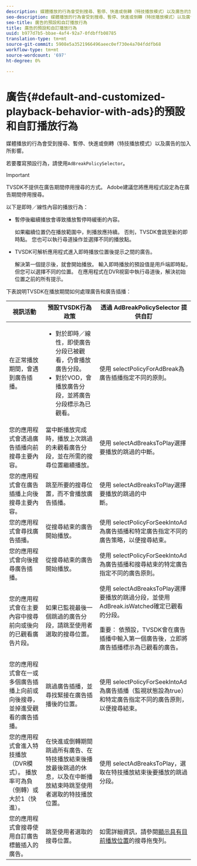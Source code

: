 ```yaml
---
description: 媒體播放的行為會受到搜尋、暫停、快進或倒轉（特技播放模式）以及廣告的加入所影響。
seo-description: 媒體播放的行為會受到搜尋、暫停、快進或倒轉（特技播放模式）以及廣告的加入所影響。
seo-title: 廣告的預設和自訂播放行為
title: 廣告的預設和自訂播放行為
uuid: b977d7b5-bbae-4af4-92a7-0fdbffb08785
translation-type: tm+mt
source-git-commit: 5908e5a3521966496aeec0ef730e4a704fddfb68
workflow-type: tm+mt
source-wordcount: '697'
ht-degree: 0%

---
```



# 廣告{#default-and-customized-playback-behavior-with-ads}的預設和自訂播放行為

媒體播放的行為會受到搜尋、暫停、快進或倒轉（特技播放模式）以及廣告的加入所影響。

若要覆寫預設行為，請使用`AdBreakPolicySelector`。

>[!IMPORTANT]
>
>TVSDK不提供在廣告期間停用搜尋的方式。 Adobe建議您將應用程式設定為在廣告期間停用搜尋。

以下是即時／線性內容的播放行為：

* 暫停後繼續播放會導致播放暫停時緩衝的內容。

   如果繼續位置仍在播放範圍中，則播放應持續。 否則，TVSDK會跳至新的即時點。 您也可以執行尋道操作並選擇不同的播放點。
* TVSDK可解析應用程式進入即時播放位置後提示之間的廣告。

   解決第一個提示後，就會開始播放。 輸入即時播放的預設值是用戶端即時點，但您可以選擇不同的位置。 在應用程式在DVR視窗中執行尋道後，解決初始位置之前的所有提示。

下表說明TVSDK在播放期間如何處理廣告和廣告插播：

<table id="table_466538B1C2A646B89EB4F9AA111203BE"> 
 <thead> 
  <tr> 
   <th colname="col1" class="entry"> 視訊活動 </th> 
   <th colname="col2" class="entry"> 預設TVSDK行為政策 </th> 
   <th colname="col3" class="entry">透過<span class="codeph"> AdBreakPolicySelector </span>提供自訂 </th> 
  </tr>
 </thead>
 <tbody> 
  <tr> 
   <td colname="col1"> 在正常播放期間，會遇到廣告插播。 </td> 
   <td colname="col2"> 
    <ul id="ul_10D2638676EA4ADDA718E61BD4FDC1D2"> 
     <li id="li_D5CC30F063934C738971E2E8AF00C137"> 對於即時／線性，即使廣告分段已被觀看，仍會播放廣告分段。 </li> 
     <li id="li_D962C0938DA74186AE99D117E5A74E38">對於VOD，會播放廣告分段，並將廣告分段標示為已觀看。 </li> 
    </ul> </td> 
   <td colname="col3">使用<span class="codeph"> selectPolicyForAdBreak</span>為廣告插播指定不同的原則。 </td> 
  </tr> 
  <tr> 
   <td colname="col1"> 您的應用程式會透過廣告插播向前搜尋主要內容。 </td> 
   <td colname="col2"> 當中斷播放完成時，播放上次跳過的未觀看廣告分段，並在所需的搜尋位置繼續播放。 </td> 
   <td colname="col3">使用<span class="codeph"> selectAdBreaksToPlay</span>選擇要播放的跳過的中斷。 </td> 
  </tr> 
  <tr> 
   <td colname="col1"> 您的應用程式會在廣告插播上向後搜尋主要內容。 </td> 
   <td colname="col2"> 跳至所要的搜尋位置，而不會播放廣告插播。 </td> 
   <td colname="col3">使用<span class="codeph"> selectAdBreaksToPlay</span>選擇要播放的跳過的中斷。                      </td> 
  </tr> 
  <tr> 
   <td colname="col1"> 您的應用程式會尋找廣告插播。 </td> 
   <td colname="col2"> 從搜尋結束的廣告開始播放。 </td> 
   <td colname="col3">使用<span class="codeph"> selectPolicyForSeekIntoAd</span>為廣告插播和特定廣告指定不同的廣告策略，以便搜尋結束。 </td> 
  </tr> 
  <tr> 
   <td colname="col1"> 您的應用程式會向後搜尋廣告插播。 </td> 
   <td colname="col2"> 從搜尋結束的廣告開始播放。 </td> 
   <td colname="col3">使用<span class="codeph"> selectPolicyForSeekIntoAd</span>為廣告插播和搜尋結束的特定廣告指定不同的廣告原則。 </td> 
  </tr> 
  <tr> 
   <td colname="col1"> 您的應用程式會在主要內容中搜尋前向或後向的已觀看廣告片段。 </td> 
   <td colname="col2"> 如果已監視最後一個跳過的廣告分段，請跳至使用者選取的搜尋位置。 </td> 
   <td colname="col3">使用<span class="codeph"> selectAdBreaksToPlay</span>選擇要播放的跳過分段，並使用<span class="codeph"> AdBreak.isWatched</span>確定已觀看的分段。 <p>重要： 依預設，TVSDK會在廣告插播中輸入第一個廣告後，立即將廣告插播標示為已觀看的廣告。 </p> </td> 
  </tr> 
  <tr> 
   <td colname="col1"> 您的應用程式會在一或多個廣告插播上向前或向後搜尋，並掉進受觀看的廣告插播。 </td> 
   <td colname="col2"> 跳過廣告插播，並尋找緊接在廣告插播後的位置。 </td> 
   <td colname="col3">使用<span class="codeph"> selectPolicyForSeekIntoAd</span>為廣告插播（監視狀態設為true）和特定廣告指定不同的廣告原則，以便搜尋結束。 </td> 
  </tr> 
  <tr> 
   <td colname="col1"> 您的應用程式會進入特技播放（DVR模式）。 播放率可為負（倒轉）或大於1（快進）。 </td> 
   <td colname="col2"> 在快進或倒轉期間跳過所有廣告、在特技播放結束後播放最後跳過的休息，以及在中斷播放結束時跳至使用者選取的特技播放位置。 </td> 
   <td colname="col3">使用<span class="codeph"> selectAdBreaksToPlay</span>，選取在特技播放結束後要播放的跳過分段。 </td> 
  </tr> 
  <tr> 
   <td colname="col1"> 您的應用程式會搜尋使用自訂廣告標籤插入的廣告。 </td> 
   <td colname="col2"> 跳至使用者選取的搜尋位置。 </td> 
   <td colname="col3">如需詳細資訊，請參閱<a href="../../tvsdk-1.4-for-android/ui-configure/android-1.4-ui-seek-scrub-bar-display.md">顯示具有目前播放位置</a>的搜尋拖曳列。 </td> 
  </tr> 
 </tbody> 
</table>

